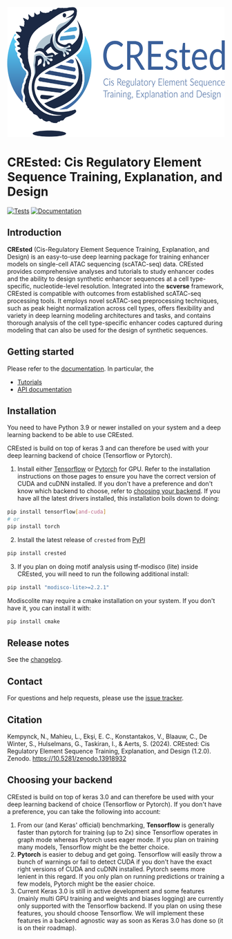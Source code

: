 <div align="center">
   <img src="https://raw.githubusercontent.com/aertslab/CREsted/main/docs/_static/img/crested_banner.png",
   height=300>
</div>

# CREsted: Cis Regulatory Element Sequence Training, Explanation, and Design

[![Tests][badge-tests]][link-tests]
[![Documentation][badge-docs]][link-docs]

[badge-tests]: https://img.shields.io/github/actions/workflow/status/aertslab/CREsted/test.yaml?branch=main
[link-tests]: https://github.com/aertslab/CREsted/actions/workflows/test.yaml
[badge-docs]: https://img.shields.io/readthedocs/crested

## Introduction

**CREsted** (Cis-Regulatory Element Sequence Training, Explanation, and Design) is an easy-to-use deep learning package for training enhancer models on single-cell ATAC sequencing (scATAC-seq) data. CREsted provides comprehensive analyses and tutorials to study enhancer codes and the ability to design synthetic enhancer sequences at a cell type-specific, nucleotide-level resolution. Integrated into the **scverse** framework, CREsted is compatible with outcomes from established scATAC-seq processing tools. It employs novel scATAC-seq preprocessing techniques, such as peak height normalization across cell types, offers flexibility and variety in deep learning modeling architectures and tasks, and contains thorough analysis of the cell type-specific enhancer codes captured during modeling that can also be used for the design of synthetic sequences.

## Getting started

Please refer to the [documentation][link-docs]. In particular, the

-   [Tutorials][link-tutorials]
-   [API documentation][link-api]

## Installation

You need to have Python 3.9 or newer installed on your system and a deep learning backend to be able to use CREsted.

CREsted is build on top of keras 3 and can therefore be used with your deep learning backend of choice (Tensorflow or Pytorch).

1. Install either [Tensorflow](https://www.tensorflow.org/install) or [Pytorch](https://pytorch.org/get-started/locally/) for GPU.
   Refer to the installation instructions on those pages to ensure you have the correct version of CUDA and cuDNN installed.
   If you don't have a preference and don't know which backend to choose, refer to [choosing your backend](#choosing-your-backend).
   If you have all the latest drivers installed, this installation boils down to doing:

```bash
pip install tensorflow[and-cuda]
# or
pip install torch
```

2. Install the latest release of `crested` from [PyPI](https://pypi.org/project/CREsted/)

```bash
pip install crested
```

3. If you plan on doing motif analysis using tf-modisco (lite) inside CREsted, you will need to run the following additional install:

```bash
pip install "modisco-lite>=2.2.1"
```

Modiscolite may require a cmake installation on your system. If you don't have it, you can install it with:

```bash
pip install cmake
```

## Release notes

See the [changelog][changelog].

## Contact

For questions and help requests, please use the [issue tracker][issue-tracker].

## Citation

Kempynck, N., Mahieu, L., Ekşi, E. C., Konstantakos, V., Blaauw, C., De Winter, S., Hulselmans, G., Taskiran, I., & Aerts, S. (2024). CREsted: Cis Regulatory Element Sequence Training, Explanation, and Design (1.2.0). Zenodo. https://10.5281/zenodo.13918932

## Choosing your backend

CREsted is build on top of keras 3.0 and can therefore be used with your deep learning backend of choice (Tensorflow or Pytorch). If you don't have a preference, you can take the following into account:

1. From our (and Keras' official) benchmarking, **Tensorflow** is generally faster than pytorch for training (up to 2x) since Tensorflow operates in graph mode whereas Pytorch uses eager mode. If you plan on training many models, Tensorflow might be the better choice.
2. **Pytorch** is easier to debug and get going. Tensorflow will easily throw a bunch of warnings or fail to detect CUDA if you don't have the exact right versions of CUDA and cuDNN installed. Pytorch seems more lenient in this regard. If you only plan on running predictions or training a few models, Pytorch might be the easier choice.
3. Current Keras 3.0 is still in active development and some features (mainly multi GPU training and weights and biases logging) are currently only supported with the Tensorflow backend. If you plan on using these features, you should choose Tensorflow. We will implement these features in a backend agnostic way as soon as Keras 3.0 has done so (it is on their roadmap).

[issue-tracker]: https://github.com/aertslab/CREsted/issues
[changelog]: https://crested.readthedocs.io/en/stable/changelog.html
[link-docs]: https://crested.readthedocs.io
[link-tutorials]: https://crested.readthedocs.io/en/stable/tutorials/index.html
[link-api]: https://crested.readthedocs.io/en/stable/index.html
[link-api-latest]: https://crested.readthedocs.io/en/latest/index.html

